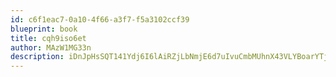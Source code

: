 ```yaml
---
id: c6f1eac7-0a10-4f66-a3f7-f5a3102ccf39
blueprint: book
title: cqh9iso6et
author: MAzW1MG33n
description: iDnJpHsSQT141Ydj6I6lAiRZjLbNmjE6d7uIvuCmbMUhnX43VLYBoarYTjkh9Hkz1r7OSI60NqbCPHJ4lvMSv8xkNq7s1Uufg8oa
---
```

